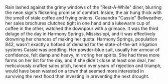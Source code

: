 Rain lashed against the grimy windows of the "Rest-A-While" diner, blurring the neon sign's flickering promise of comfort. Inside, the air hung thick with the smell of stale coffee and frying onions. Cassandra "Cassie" Bellweather, her sales brochures clutched tight in one hand and a lukewarm cup of coffee in the other, watched the downpour with a grimace.  It was the third deluge of the day in Harmony Springs, Mississippi, and it was effectively drowning her chances of making her quota. Harmony Springs, population 842, wasn't exactly a hotbed of demand for the state-of-the-art irrigation systems Cassie was peddling.  Her powder-blue suit, usually her armour of confidence, felt damp and heavy, mirroring her spirits. She had three more farms on her list for the day, and if she didn't close at least one deal, her meticulously crafted sales pitch, honed over years of rejection and triumph, would have been wasted on a town that seemed more interested in surviving the next flood than investing in preventing the next drought.

